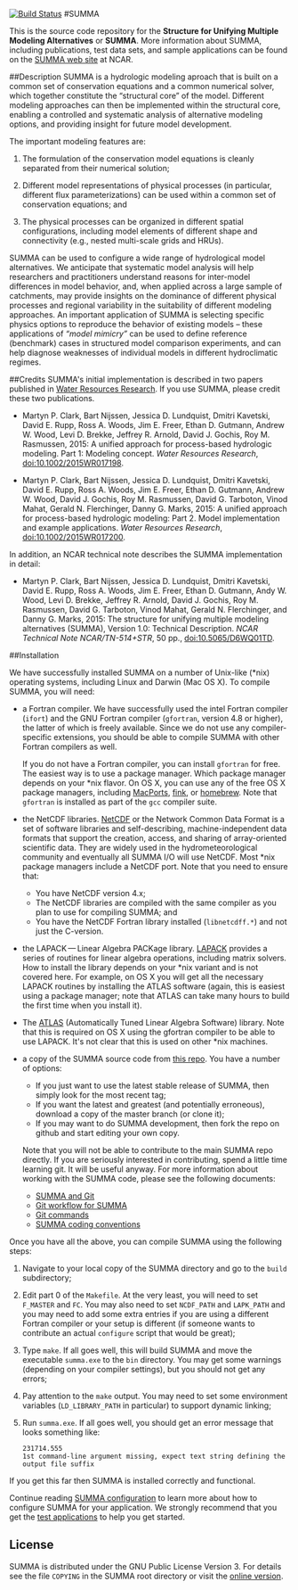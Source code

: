 [![Build Status](https://travis-ci.org/NCAR/summa.svg)](https://travis-ci.org/NCAR/summa)
#SUMMA

This is the source code repository for the **Structure for Unifying Multiple Modeling Alternatives** or **SUMMA**. More information about SUMMA, including publications, test data sets, and sample applications can be found on the [SUMMA web site](http://www.ral.ucar.edu/projects/summa) at NCAR.

##Description
SUMMA is a hydrologic modeling aproach that is built on a common set of conservation equations and a common numerical solver, which together constitute the  “structural core” of the model. Different modeling approaches can then be implemented within the structural core, enabling a controlled and systematic analysis of alternative modeling options, and providing insight for future model development.

The important modeling features are:

 1. The formulation of the conservation model equations is cleanly separated from their numerical solution;

 1. Different model representations of physical processes (in particular, different flux parameterizations) can be used within a common set of conservation equations; and

 1. The physical processes can be organized in different spatial configurations, including model elements of different shape and connectivity (e.g., nested multi-scale grids and HRUs).

SUMMA can be used to configure a wide range of hydrological model alternatives. We anticipate that systematic model analysis will help researchers and practitioners understand reasons for inter-model differences in model behavior, and, when applied across a large sample of catchments, may provide insights on the dominance of different physical processes and regional variability in the suitability of different modeling approaches. An important application of SUMMA is selecting specific physics options to reproduce the behavior of existing models – these applications of *“model mimicry”* can be used to define reference (benchmark) cases in structured model comparison experiments, and can help diagnose weaknesses of individual models in different hydroclimatic regimes.

##Credits
SUMMA's initial implementation is described in two papers published in [Water Resources Research](http://onlinelibrary.wiley.com/journal/10.1002/(ISSN)1944-7973). If you use SUMMA, please credit these two publications.

 * Martyn P. Clark, Bart Nijssen, Jessica D. Lundquist, Dmitri Kavetski, David E. Rupp, Ross A. Woods, Jim E. Freer, Ethan D. Gutmann, Andrew W. Wood, Levi D. Brekke, Jeffrey R. Arnold, David J. Gochis, Roy M. Rasmussen, 2015: A unified approach for process-based hydrologic modeling. Part 1: Modeling concept. *Water Resources Research*, [doi:10.1002/2015WR017198](http://dx.doi.org/10.1002/2015WR017198).

 * Martyn P. Clark, Bart Nijssen, Jessica D. Lundquist, Dmitri Kavetski, David E. Rupp, Ross A. Woods, Jim E. Freer, Ethan D. Gutmann, Andrew W. Wood, David J. Gochis, Roy M. Rasmussen, David G. Tarboton, Vinod Mahat, Gerald N. Flerchinger, Danny G. Marks, 2015: A unified approach for process-based hydrologic modeling: Part 2. Model implementation and example applications. *Water Resources Research*, [doi:10.1002/2015WR017200](http://dx.doi.org/10.1002/2015WR017200).

 In addition, an NCAR technical note describes the SUMMA implementation in detail:

 * Martyn P. Clark, Bart Nijssen, Jessica D. Lundquist, Dmitri Kavetski, David E. Rupp, Ross A. Woods, Jim E. Freer, Ethan D. Gutmann, Andy W. Wood, Levi D. Brekke, Jeffrey R. Arnold, David J. Gochis, Roy M. Rasmussen, David G. Tarboton, Vinod Mahat, Gerald N. Flerchinger, and Danny G. Marks, 2015: The structure for unifying multiple modeling alternatives (SUMMA), Version 1.0: Technical Description. *NCAR Technical Note NCAR/TN-514+STR*, 50 pp., [doi:10.5065/D6WQ01TD](http://dx.doi.org/10.5065/D6WQ01TD).

##Installation

We have successfully installed SUMMA on a number of Unix-like (*nix) operating systems, including Linux and Darwin (Mac OS X). To compile SUMMA, you will need:

 * a Fortran compiler. We have successfully used the intel Fortran compiler (`ifort`) and the GNU Fortran compiler (`gfortran`, version 4.8 or higher), the latter of which is freely available. Since we do not use any compiler-specific extensions, you should be able to compile SUMMA with other Fortran compilers as well.

    If you do not have a Fortran compiler, you can install `gfortran` for free. The easiest way is to use a package manager. Which package manager depends on your *nix flavor. On OS X, you can use any of the free OS X package managers, including [MacPorts](http://www.macports.org), [fink](http://www.finkproject.org), or [homebrew](http://brew.sh). Note that `gfortran` is installed as part of the `gcc` compiler suite.

 * the NetCDF libraries. [NetCDF](http://www.unidata.ucar.edu/software/netcdf/) or the Network Common Data Format is a set of software libraries and self-describing, machine-independent data formats that support the creation, access, and sharing of array-oriented scientific data. They are widely used in the hydrometeorological community and eventually all SUMMA I/O will use NetCDF. Most *nix package managers include a NetCDF port. Note that you need to ensure that:

    * You have NetCDF version 4.x;
    * The NetCDF libraries are compiled with the same compiler as you plan to use for compiling SUMMA; and
    * You have the NetCDF Fortran library installed (`libnetcdff.*`) and not just the C-version.

 * the LAPACK — Linear Algebra PACKage library. [LAPACK](http://www.netlib.org/lapack/) provides a series of routines for linear algebra operations, including matrix solvers. How to install the library depends on your *nix variant and is not covered here. For example, on OS X you will get all the necessary LAPACK routines by installing the ATLAS software (again, this is easiest using a package manager; note that ATLAS can take many hours to build the first time when you install it).

 * The [ATLAS](http://math-atlas.sourceforge.net/) (Automatically Tuned Linear Algebra Software) library. Note that this is required on OS X using the gfortran compiler to be able to use LAPACK. It's not clear that this is used on other *nix machines.

 * a copy of the SUMMA source code from [this repo](https://github.com/NCAR/summa). You have a number of options:

    * If you just want to use the latest stable release of SUMMA, then simply look for the most recent tag;
    * If you want the latest and greatest (and potentially erroneous), download a copy of the master branch (or clone it);
    * If you may want to do SUMMA development, then fork the repo on github and start editing your own copy.

    Note that you will not be able to contribute to the main SUMMA repo directly. If you are seriously interested in contributing, spend a little time learning git. It will be useful anyway. For more information about working with the SUMMA code, please see the following documents:

    * [SUMMA and Git](https://github.com/NCAR/summa/blob/master/docs/howto/summa_and_git_howto.md)
    * [Git workflow for SUMMA](https://github.com/NCAR/summa/blob/master/docs/howto/summa_git_workflow.md)
    * [Git commands](https://github.com/NCAR/summa/blob/master/docs/howto/git_howto.md)
    * [SUMMA coding conventions](https://github.com/NCAR/summa/blob/master/docs/howto/summa_coding_conventions.md)

Once you have all the above, you can compile SUMMA using the following steps:

 1. Navigate to your local copy of the SUMMA directory and go to the `build` subdirectory;

 1. Edit part 0 of the `Makefile`. At the very least, you will need to set `F_MASTER` and `FC`. You may also need to set `NCDF_PATH` and `LAPK_PATH` and you may need to add some extra entries if you are using a different Fortran compiler or your setup is different (if someone wants to contribute an actual `configure` script that would be great);

 1. Type `make`. If all goes well, this will build SUMMA and move the executable `summa.exe` to the `bin` directory. You may get some warnings (depending on your compiler settings), but you should not get any errors;

 1. Pay attention to the `make` output. You may need to set some environment variables (`LD_LIBRARY_PATH` in particular) to support dynamic linking;

 1. Run `summa.exe`. If all goes well, you should get an error message that looks something like:

    ```
    231714.555
    1st command-line argument missing, expect text string defining the output file suffix
    ```

If you get this far then SUMMA is installed correctly and functional.

Continue reading [SUMMA configuration](https://github.com/NCAR/summa/blob/master/docs/howto/summa_configuration.md) to learn more about how to configure SUMMA for your application. We strongly recommend that you get the [test applications](http://ral.ucar.edu/projects/summa) to help you get started.

## License

SUMMA is distributed under the GNU Public License Version 3. For details see the file `COPYING` in the SUMMA root directory or visit the [online version](http://www.gnu.org/licenses/gpl-3.0.html).
